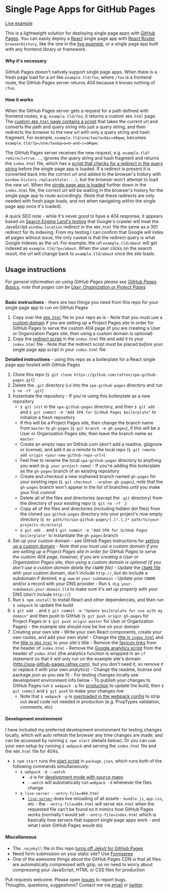 # Single Page Apps for GitHub Pages

[Live example][liveExample]  

This is a lightweight solution for deploying single page apps with [GitHub Pages][ghPagesOverview]. You can easily deploy a [React][react] single page app with [React Router][reactRouter] `browserHistory`, like the one in the [live example][liveExample], or a single page app built with any frontend library or framework.

#### Why it's necessary
GitHub Pages doesn't natively support single page apps. When there is a fresh page load for a url like `example.tld/foo`, where `/foo` is a frontend route, the GitHub Pages server returns 404 because it knows nothing of `/foo`.

#### How it works
When the GitHub Pages server gets a request for a path defined with frontend routes, e.g. `example.tld/foo`, it returns a custom `404.html` page. The [custom `404.html` page contains a script][404html] that takes the current url and converts the path and query string into just a query string, and then redirects the browser to the new url with only a query string and hash fragment. For example, `example.tld/one/two?a=b&c=d#qwe`, becomes `example.tld/?p=/one/two&q=a=b~and~c=d#qwe`.

The GitHub Pages server receives the new request, e.g. `example.tld?redirect=true...`, ignores the query string and hash fragment and returns the `index.html` file, which has a [script that checks for a redirect in the query string][indexHtmlScript] before the single page app is loaded. If a redirect is present it is converted back into the correct url and added to the browser's history with `window.history.replaceState(...)`, but the browser won't attempt to load the new url. When the [single page app is loaded][indexHtmlSPA] further down in the `index.html` file, the correct url will be waiting in the browser's history for the single page app to route accordingly. (Note that these redirects are only needed with fresh page loads, and not when navigating within the single page app once it's loaded).

A quick SEO note - while it's never good to have a 404 response, it appears based on [Search Engine Land's testing][seoLand] that Google's crawler will treat the JavaScript `window.location` redirect in the `404.html` file the same as a 301 redirect for its indexing. From my testing I can confirm that Google will index all pages without issue, the only caveat is that the redirect query is what Google indexes as the url. For example, the url `example.tld/about` will get indexed as `example.tld/?p=/about`. When the user clicks on the search result, the url will change back to `example.tld/about` once the site loads.


## Usage instructions
*For general information on using GitHub Pages please see [GitHub Pages Basics][ghPagesBasics], note that pages can be [User, Organization or Project Pages][ghPagesTypes]*  
&nbsp;

**Basic instructions** - there are two things you need from this repo for your single page app to run on GitHub Pages
  1. Copy over the [`404.html`][404html] file to your repo as is
    - Note that you must use a [custom domain][customDomain] if you are setting up a Project Pages site in order for GitHub Pages to serve the custom 404 page (if you are creating a User or Organization Pages site, then using a custom domain is optional)
  2. Copy the [redirect script][indexHtmlScript] in the `index.html` file and add it to your `index.html` file
    - Note that the redirect script must be placed *before* your single page app script in your `index.html` file
&nbsp;

**Detailed instructions** - using this repo as a boilerplate for a React single page app hosted with GitHub Pages  
  1. Clone this repo (`$ git clone https://github.com/rafrex/spa-github-pages.git`)
  2. Delete the `.git` directory (`cd` into the `spa-github-pages` directory and run `$ rm -rf .git`)
  3. Instantiate the repository
    - If you're using this boilerplate as a new repository
      - `$ git init` in the `spa-github-pages` directory, and then `$ git add .` and `$ git commit -m "Add SPA for GitHub Pages boilerplate"` to initialize a fresh repository
      - If this will be a Project Pages site, then change the branch name from `master` to `gh-pages` (`$ git branch -m gh-pages`), if this will be a User or Organization Pages site, then leave the branch name as `master`
      - Create an empty repo on GitHub.com (don't add a readme, gitignore or license), and add it as a remote to the local repo (`$ git remote add origin <your-new-github-repo-url>`)
      - Feel free to rename the local `spa-github-pages` directory to anything you want (e.g. `your-project-name`)
    - If you're adding this boilerplate as the `gh-pages` branch of an existing repository
      - Create and checkout a new orphaned branch named `gh-pages` for your existing repo (`$ git checkout --orphan gh-pages`), note that the `gh-pages` branch won't appear in the list of branches until you make your first commit
      - Delete all of the files and directories (except the `.git` directory) from the directory of your existing repo (`$ git rm -rf .`)
      - Copy all of the files and directories (including hidden dot files) from the cloned `spa-github-pages` directory into your project's now empty directory (`$ mv path/to/spa-github-pages/{.[!.],}* path/to/your-projects-directory`)
      - `$ git add .` and `$ git commit -m "Add SPA for GitHub Pages boilerplate"` to instantiate the `gh-pages` branch
  4. Set up your custom domain - see GitHub Pages instructions for [setting up a custom domain][customDomain]
    - *Note that you must use a custom domain if you are setting up a Project Pages site in order for GitHub Pages to serve the custom 404 page, however, if you are creating a User or Organization Pages site, then using a custom domain is optional (if you don't use a custom domain delete the `CNAME` file)*
    - Update the [`CNAME` file][cnameFile] with your custom domain, don't include `http://`, but do include a subdomain if desired, e.g. `www` or `your-subdomain`
    - Update your `CNAME` and/or `A` record with your DNS provider
    - Run `$ dig your-subdomain.your-domain.tld` to make sure it's set up properly with your DNS (don't include `http://`)
  5. Run `$ npm install` to install React and other dependencies, and then run `$ webpack` to update the build
  6. `$ git add .` and `$ git commit -m "Update boilerplate for use with my domain"` and then push to GitHub (`$ git push origin gh-pages` for Project Pages or `$ git push origin master` for User or Organization Pages) - the example site should now be live on your domain
  7. Creating your own site
    - Write your own React components, create your own routes, and add your own style!
    - Change the [title in `index.html`][indexHtmlTitle] and the [title in `404.html`][404htmlTitle] to your site's title
    - Remove the [favicon links][favicon] from the header of `index.html`
    - Remove the [Google analytics script][googleAnalytics] from the header of `index.html` (the analytics function is wrapped in an `if` statement so that it will only run on the example site's domain (http://spa-github-pages.rafrex.com), but you don't need it, so remove it or replace it with your own analytics)
    - Change the readme, license and package.json as you see fit
    - For testing changes locally see development environment info below
    - To publish your changes to GitHub Pages run `$ webpack -p` for [production][webpackProduction] to update the build, then `$ git commit` and `$ git push` to make your changes live
      - Note that `$ webpack -p` is [overloaded in the webpack config][webpackConfigOverload] to strip out dead code not needed in production (e.g. PropTypes validation, comments, etc)

#### Development environment
I have included my preferred development environment for testing changes locally, which will auto refresh the browser any time changes are made, and can be accessed by running `$ npm start` (details below). Or you can use your own setup by running `$ webpack` and serving the `index.html` file and the `404.html` file for 404s.
- `$ npm start` runs the [start script][startScript] in `package.json`, which runs both of the following commands simultaneously:
    - `$ webpack -d --watch`
      - `-d` is for [development mode with source maps][webpackDevelopment]
      - `--watch` will automatically run `webpack -d` whenever the files change
    - `$ live-server --entry-file=404.html`
      - [`live-server`][liveServer] does live reloading of all assets - `bundle.js`, `app.css`, etc - the `--entry-file=404.html` will serve `404.html` when the requested file can't be found so it mimics how GitHub Pages works (normally I would set `--entry-file=index.html` which is basically how servers that support single page apps work - and what I wish GitHub Pages would do)

#### Miscellaneous
- The `.nojekyll` file in this repo [turns off Jekyll for GitHub Pages][nojekyll]
- Need form submission on your static site? Use [Formspree][formspree]
- One of the awesome things about the GitHub Pages CDN is that all files are automatically compressed with gzip, so no need to worry about compressing your JavaScript, HTML or CSS files for production


Pull requests welcome. Please open [issues][issues] to report bugs.  
Thoughts, questions, suggestions? Contact me via [email][email] or [twitter][twitter].

<!-- links to within repo -->
[404html]: https://github.com/rafrex/spa-github-pages/blob/gh-pages/404.html
[indexHtmlScript]: https://github.com/rafrex/spa-github-pages/blob/gh-pages/index.html#L37
[indexHtmlSPA]: https://github.com/rafrex/spa-github-pages/blob/gh-pages/index.html#L95
[cnameFile]: https://github.com/rafrex/spa-github-pages/blob/gh-pages/CNAME
[indexHtmlTitle]: https://github.com/rafrex/spa-github-pages/blob/gh-pages/index.html#L6
[404htmlTitle]: https://github.com/rafrex/spa-github-pages/blob/gh-pages/404.html#L5
[favicon]: https://github.com/rafrex/spa-github-pages/blob/gh-pages/index.html#L11
[googleAnalytics]: https://github.com/rafrex/spa-github-pages/blob/gh-pages/index.html#L73
[webpackConfigOverload]: https://github.com/rafrex/spa-github-pages/blob/gh-pages/webpack.config.babel.js#L19
[startScript]: https://github.com/rafrex/spa-github-pages/blob/gh-pages/package.json#L5
[liveServer]: https://github.com/tapio/live-server
[issues]: https://github.com/rafrex/spa-github-pages/issues

<!-- links to github docs -->
[ghPagesOverview]: https://pages.github.com/
[ghPagesBasics]: https://help.github.com/categories/github-pages-basics/
[ghPagesTypes]: https://help.github.com/articles/user-organization-and-project-pages/
[customDomain]: https://help.github.com/articles/quick-start-setting-up-a-custom-domain/
[nojekyll]: https://help.github.com/articles/files-that-start-with-an-underscore-are-missing/

<!-- other links -->
[liveExample]: http://spa-github-pages.rafrex.com
[react]: https://github.com/facebook/react
[reactRouter]: https://github.com/reactjs/react-router
[seoLand]: http://searchengineland.com/tested-googlebot-crawls-javascript-heres-learned-220157
[webpackProduction]: https://webpack.github.io/docs/cli.html#production-shortcut-p
[webpackDevelopment]: https://webpack.github.io/docs/cli.html#development-shortcut-d
[formspree]: http://formspree.io/
[email]: mailto:code@rafrex.com
[twitter]: https://twitter.com/rafrrex
